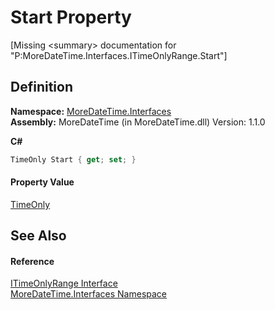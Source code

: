 # Start Property


\[Missing &lt;summary&gt; documentation for "P:MoreDateTime.Interfaces.ITimeOnlyRange.Start"\]



## Definition
**Namespace:** <a href="N_MoreDateTime_Interfaces.md">MoreDateTime.Interfaces</a>  
**Assembly:** MoreDateTime (in MoreDateTime.dll) Version: 1.1.0

**C#**
``` C#
TimeOnly Start { get; set; }
```



#### Property Value
<a href="https://learn.microsoft.com/dotnet/api/system.timeonly" target="_blank" rel="noopener noreferrer">TimeOnly</a>

## See Also


#### Reference
<a href="T_MoreDateTime_Interfaces_ITimeOnlyRange.md">ITimeOnlyRange Interface</a>  
<a href="N_MoreDateTime_Interfaces.md">MoreDateTime.Interfaces Namespace</a>  
